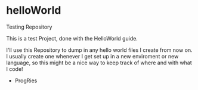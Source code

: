# helloWorld
Testing Repository

This is a test Project, done with the HelloWorld guide.

I'll use this Repository to dump in any hello world files I create from now on. I usually create one whenever I get set up in a new enviroment or new language, so this might be a nice way to keep track of where and with what I code!

- ProgRies
